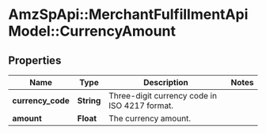 # AmzSpApi::MerchantFulfillmentApiModel::CurrencyAmount

## Properties
Name | Type | Description | Notes
------------ | ------------- | ------------- | -------------
**currency_code** | **String** | Three-digit currency code in ISO 4217 format. | 
**amount** | **Float** | The currency amount. | 


